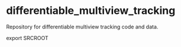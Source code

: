 # differentiable_multiview_tracking
Repository for differentiable multiview tracking code and data.

export SRCROOT
